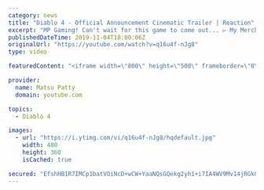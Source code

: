 ```yaml
---
category: news
title: "Diablo 4 - Official Announcement Cinematic Trailer | Reaction"
excerpt: "MP Gaming! Can't wait for this game to come out... ▻ My Merch: https://teespring.com/stores/matsu-patty Let's grow this channel together: ▻ Subscribe to my ..."
publishedDateTime: 2019-11-04T18:00:06Z
originalUrl: "https://youtube.com/watch?v=q16u4f-nJg8"
type: video

featuredContent: "<iframe width=\"800\" height=\"500\" frameborder=\"0\" src=\"https://www.youtube.com/embed/q16u4f-nJg8\" allow=\"accelerometer; autoplay; encrypted-media; gyroscope; picture-in-picture\" allowfullscreen></iframe>"

provider:
  name: Matsu Patty
  domain: youtube.com

topics:
  - Diablo 4

images:
  - url: "https://i.ytimg.com/vi/q16u4f-nJg8/hqdefault.jpg"
    width: 480
    height: 360
    isCached: true

secured: "EfshHB1R7IMCp1batVOiNcD+wCW+YaaNQsGQekg2yh1+i7IA4WV9Mv14jRGkGazMdXrnnhhXsSURkyYHvM/f+N/GN2tIH+fcoRqus1CWIvj1IonkXSt0Nl5TOfNjG2NLpUDMwj5fxved++dMPTPoYGxSsRFUMsVdckld1+XL3VVSn6zrgmOqmzs9Q9VnLkikkUeppLVuh6BDytS2ySiUA8YaHBhJiHl01WOgVh+reX5gEJAoxXnfhpuboCdTqMqvsSwL4vEOGfNijbdVfMXQ/a/xMqnNLnjJd4miTNxuEqssLeH5AwwszUrxyONWx6pSWm/YDQbMt02miHpBqQklq72TPQ/3A1D+pADd8zOMs/41qLVq4fOHVSa5ZSeces1FnIuLYYOQIBdQvlw4ZZsESQO18qTA0RGs1no4vs4xKRymIqBER5j0/GFC1ICeupRS;mRb8DdaJ7WnGy9T6WJwDwA=="
---
```


